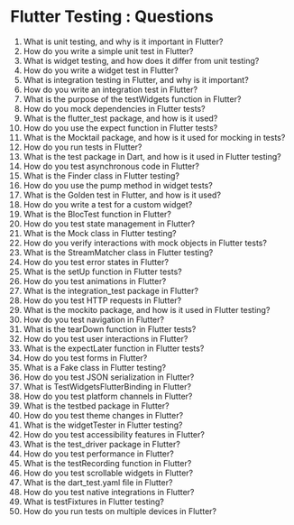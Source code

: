 # Flutter Testing : Questions

1. What is unit testing, and why is it important in Flutter?
2. How do you write a simple unit test in Flutter?
3. What is widget testing, and how does it differ from unit testing?
4. How do you write a widget test in Flutter?
5. What is integration testing in Flutter, and why is it important?
6. How do you write an integration test in Flutter?
7. What is the purpose of the testWidgets function in Flutter?
8. How do you mock dependencies in Flutter tests?
9. What is the flutter_test package, and how is it used?
10. How do you use the expect function in Flutter tests?
11. What is the Mocktail package, and how is it used for mocking in tests?
12. How do you run tests in Flutter?
13. What is the test package in Dart, and how is it used in Flutter testing?
14. How do you test asynchronous code in Flutter?
15. What is the Finder class in Flutter testing?
16. How do you use the pump method in widget tests?
17. What is the Golden test in Flutter, and how is it used?
18. How do you write a test for a custom widget?
19. What is the BlocTest function in Flutter?
20. How do you test state management in Flutter?
21. What is the Mock class in Flutter testing?
22. How do you verify interactions with mock objects in Flutter tests?
23. What is the StreamMatcher class in Flutter testing?
24. How do you test error states in Flutter?
25. What is the setUp function in Flutter tests?
26. How do you test animations in Flutter?
27. What is the integration_test package in Flutter?
28. How do you test HTTP requests in Flutter?
29. What is the mockito package, and how is it used in Flutter testing?
30. How do you test navigation in Flutter?
31. What is the tearDown function in Flutter tests?
32. How do you test user interactions in Flutter?
33. What is the expectLater function in Flutter tests?
34. How do you test forms in Flutter?
35. What is a Fake class in Flutter testing?
36. How do you test JSON serialization in Flutter?
37. What is TestWidgetsFlutterBinding in Flutter?
38. How do you test platform channels in Flutter?
39. What is the testbed package in Flutter?
40. How do you test theme changes in Flutter?
41. What is the widgetTester in Flutter testing?
42. How do you test accessibility features in Flutter?
43. What is the test_driver package in Flutter?
44. How do you test performance in Flutter?
45. What is the testRecording function in Flutter?
46. How do you test scrollable widgets in Flutter?
47. What is the dart_test.yaml file in Flutter?
48. How do you test native integrations in Flutter?
49. What is testFixtures in Flutter testing?
50. How do you run tests on multiple devices in Flutter?
